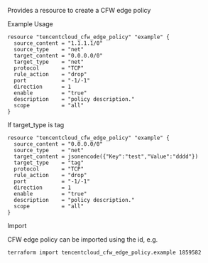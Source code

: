 Provides a resource to create a CFW edge policy

Example Usage

```hcl
resource "tencentcloud_cfw_edge_policy" "example" {
  source_content = "1.1.1.1/0"
  source_type    = "net"
  target_content = "0.0.0.0/0"
  target_type    = "net"
  protocol       = "TCP"
  rule_action    = "drop"
  port           = "-1/-1"
  direction      = 1
  enable         = "true"
  description    = "policy description."
  scope          = "all"
}
```

If target_type is tag

```hcl
resource "tencentcloud_cfw_edge_policy" "example" {
  source_content = "0.0.0.0/0"
  source_type    = "net"
  target_content = jsonencode({"Key":"test","Value":"dddd"})
  target_type    = "tag"
  protocol       = "TCP"
  rule_action    = "drop"
  port           = "-1/-1"
  direction      = 1
  enable         = "true"
  description    = "policy description."
  scope          = "all"
}
```

Import

CFW edge policy can be imported using the id, e.g.

```
terraform import tencentcloud_cfw_edge_policy.example 1859582
```